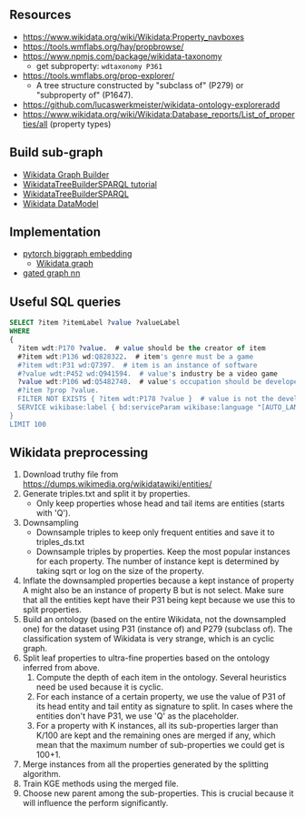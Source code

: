 ## Resources

- https://www.wikidata.org/wiki/Wikidata:Property_navboxes
- https://tools.wmflabs.org/hay/propbrowse/
- https://www.npmjs.com/package/wikidata-taxonomy
    - get subproperty: `wdtaxonomy P361`
- https://tools.wmflabs.org/prop-explorer/
    - A tree structure constructed by "subclass of" (P279) or "subproperty of" (P1647).
- https://github.com/lucaswerkmeister/wikidata-ontology-exploreradd 
- https://www.wikidata.org/wiki/Wikidata:Database_reports/List_of_properties/all (property types)

## Build sub-graph

- [Wikidata Graph Builder](https://angryloki.github.io/wikidata-graph-builder/)
- [WikidataTreeBuilderSPARQL tutorial](https://medium.com/u-change/exploring-wikidata-for-nlp-24c4a7babf0f)
- [WikidataTreeBuilderSPARQL](https://github.com/petartodorov/WikidataTreeBuilderSPARQL)
- [Wikidata DataModel](https://www.mediawiki.org/wiki/Wikibase/DataModel/Primer)

## Implementation

- [pytorch biggraph embedding](https://ai.facebook.com/blog/open-sourcing-pytorch-biggraph-for-faster-embeddings-of-extremely-large-graphs/)
    - [Wikidata graph](https://torchbiggraph.readthedocs.io/en/latest/pretrained_embeddings.html#wikidata)
- [gated graph nn](https://github.com/pcyin/pytorch-gated-graph-neural-network/)


## Useful SQL queries

```SQL
SELECT ?item ?itemLabel ?value ?valueLabel 
WHERE 
{
  ?item wdt:P170 ?value.  # value should be the creator of item
  #?item wdt:P136 wd:Q828322.  # item's genre must be a game
  #?item wdt:P31 wd:Q7397.  # item is an instance of software
  #?value wdt:P452 wd:Q941594.  # value's industry be a video game
  ?value wdt:P106 wd:Q5482740.  # value's occupation should be developer
  #?item ?prop ?value.
  FILTER NOT EXISTS { ?item wdt:P178 ?value }  # value is not the developer of item
  SERVICE wikibase:label { bd:serviceParam wikibase:language "[AUTO_LANGUAGE],en". }
}
LIMIT 100
```

## Wikidata preprocessing

1. Download truthy file from https://dumps.wikimedia.org/wikidatawiki/entities/
2. Generate triples.txt and split it by properties.
    - Only keep properties whose head and tail items are entities (starts with 'Q').
3. Downsampling
    - Downsample triples to keep only frequent entities and save it to triples_ds.txt
    - Downsample triples by properties. Keep the most popular instances for each property. 
    The number of instance kept is determined by taking sqrt or log on the size of the property.
4. Inflate the downsampled properties because a kept instance of property A might also be an instance of property B but is not select.
Make sure that all the entities kept have their P31 being kept because we use this to split properties.
5. Build an ontology (based on the entire Wikidata, not the downsampled one) for the dataset using P31 (instance of) and P279 (subclass of). 
The classification system of Wikidata is very strange, which is an cyclic graph.
6. Split leaf properties to ultra-fine properties based on the ontology inferred from above.
    1. Compute the depth of each item in the ontology. Several heuristics need be used because it is cyclic.
    2. For each instance of a certain property, we use the value of P31 of its head entity and tail entity as signature to split.
    In cases where the entities don't have P31, we use 'Q' as the placeholder.
    3. For a property with K instances, all its sub-properties larger than K/100 are kept and the remaining ones are merged if any, 
    which mean that the maximum number of sub-properties we could get is 100+1.
7. Merge instances from all the properties generated by the splitting algorithm.
8. Train KGE methods using the merged file.
9. Choose new parent among the sub-properties. This is crucial because it will influence the perform significantly.

